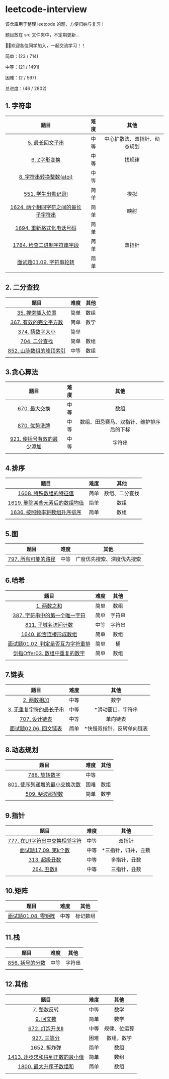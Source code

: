 # leetcode-interview

该仓库用于整理 leetcode 的题，方便归纳与复习！

题目放在 src 文件夹中，不定期更新...

👏👏欢迎各位同学加入，一起交流学习！！

简单：(23 / 714)

中等：(21 / 1491)

困难：(2 / 597)

总进度：(46 / 2802)

## 1. 字符串

|                             题目                             | 难度 |             其他             |
| :----------------------------------------------------------: | :--: | :--------------------------: |
| [5. 最长回文子串](https://github.com/fwr220807/leetcode-interview/blob/main/src/0005.最长回文子串.md) | 中等 | 中心扩散法、双指针、动态规划 |
| [6. Z字形变换](https://github.com/fwr220807/leetcode-interview/blob/main/src/0006.Z字形变换.md) | 中等 |            找规律            |
| [8. 字符串转换整数(atoi)](https://github.com/fwr220807/leetcode-interview/blob/main/src/0008.字符串转换整数(atoi).md) | 中等 |                              |
| [551. 学生出勤记录I](https://github.com/fwr220807/leetcode-interview/blob/main/src/0551.学生出勤记录I.md) | 简单 |             模拟             |
| [1624. 两个相同字符之间的最长子字符串](https://github.com/fwr220807/leetcode-interview/blob/main/src/1624.两个相同字符之间的最长子字符串.md) | 简单 |             映射             |
| [1694. 重新格式化电话号码](https://github.com/fwr220807/leetcode-interview/blob/main/src/1694.重新格式化电话号码.md) | 简单 |                              |
| [1784. 检查二进制字符串字段](https://github.com/fwr220807/leetcode-interview/blob/main/src/1784.检查二进制字符串字段.md) | 简单 |            双指针            |
| [面试题01.09. 字符串轮转](https://github.com/fwr220807/leetcode-interview/blob/main/src/面试题01.09.字符串轮转.md) | 简单 |                              |
|                                                              |      |                              |

## 2. 二分查找

|                             题目                             | 难度 | 其他 |
| :----------------------------------------------------------: | :--: | :--: |
| [35. 搜索插入位置](https://github.com/fwr220807/leetcode-interview/blob/main/src/0035.搜索插入位置.md) | 简单 | 数组 |
| [367. 有效的完全平方数](https://github.com/fwr220807/leetcode-interview/blob/main/src/0367.有效的完全平方数.md) | 简单 | 数学 |
| [374. 猜数字大小](https://github.com/fwr220807/leetcode-interview/blob/main/src/0374.猜数字大小.md) | 简单 |      |
| [704. 二分查找](https://github.com/fwr220807/leetcode-interview/blob/main/src/0704.二分查找.md) | 简单 | 数组 |
| [852. 山脉数组的峰顶索引](https://github.com/fwr220807/leetcode-interview/blob/main/src/0852.山脉数组的峰顶索引.md) | 中等 | 数组 |
|                                                              |      |      |

## 3.贪心算法

|                             题目                             | 难度 |                   其他                   |
| :----------------------------------------------------------: | :--: | :--------------------------------------: |
| [670. 最大交换](https://github.com/fwr220807/leetcode-interview/blob/main/src/0670.最大交换.md) | 中等 |                   数组                   |
| [870. 优势洗牌](https://github.com/fwr220807/leetcode-interview/blob/main/src/0870.优势洗牌.md) | 中等 | 数组、田忌赛马、双指针、维护排序后的下标 |
| [921. 使括号有效的最少添加](https://github.com/fwr220807/leetcode-interview/blob/main/src/0921.使括号有效的最少添加.md) | 中等 |                  字符串                  |
|                                                              |      |                                          |

## 4.排序

|                             题目                             | 难度 |      其他      |
| :----------------------------------------------------------: | :--: | :------------: |
| [1608. 特殊数组的特征值](https://github.com/fwr220807/leetcode-interview/blob/main/src/1608.特殊数组的特征值.md) | 简单 | 数组、二分查找 |
| [1619. 删除某些元素后的数组均值](https://github.com/fwr220807/leetcode-interview/blob/main/src/1619.删除某些元素后的数组均值.md) | 简单 |      数组      |
| [1636. 按照频率将数组升序排序](https://github.com/fwr220807/leetcode-interview/blob/main/src/1636.按照频率将数组升序排序.md) | 简单 |      数组      |
|                                                              |      |                |

## 5.图

|                             题目                             | 难度 |            其他            |
| :----------------------------------------------------------: | :--: | :------------------------: |
| [797. 所有可能的路径](https://github.com/fwr220807/leetcode-interview/blob/main/src/0797.所有可能的路径.md) | 中等 | 广度优先搜索、深度优先搜索 |
|                                                              |      |                            |

## 6.哈希

|                             题目                             | 难度 |  其他  |
| :----------------------------------------------------------: | :--: | :----: |
| [1. 两数之和](https://github.com/fwr220807/leetcode-interview/blob/main/src/0001.两数之和.md) | 简单 |  数组  |
| [387. 字符串中的第一个唯一字符](https://github.com/fwr220807/leetcode-interview/blob/main/src/0387.字符串中的第一个唯一字符.md) | 简单 | 字符串 |
| [811. 子域名访问计数](https://github.com/fwr220807/leetcode-interview/blob/main/src/0811.子域名访问计数.md) | 中等 | 字符串 |
| [1640. 能否连接形成数组](https://github.com/fwr220807/leetcode-interview/blob/main/src/1640.能否连接形成数组.md) | 简单 |  数组  |
| [面试题01.02. 判定是否互为字符重排](https://github.com/fwr220807/leetcode-interview/blob/main/src/面试题01.02.判定是否互为字符重排.md) | 简单 |   桶   |
| [剑指Offer03. 数组中重复的数字](https://github.com/fwr220807/leetcode-interview/blob/main/src/剑指Offer03.数组中重复的数字.md) | 简单 |  数组  |
|                                                              |      |        |

## 7.链表

|                             题目                             | 难度 |           其他            |
| :----------------------------------------------------------: | :--: | :-----------------------: |
| [2. 两数相加](https://github.com/fwr220807/leetcode-interview/blob/main/src/0002.两数相加.md) | 中等 |           数学            |
| [3. 无重复字符的最长子串](https://github.com/fwr220807/leetcode-interview/blob/main/src/0003.无重复字符的最长子串.md) | 中等 |     *滑动窗口，字符串     |
| [707. 设计链表](https://github.com/fwr220807/leetcode-interview/blob/main/src/0707.设计链表.md) | 中等 |         单向链表          |
| [面试题02.06. 回文链表](https://github.com/fwr220807/leetcode-interview/blob/main/src/面试题02.06.回文链表.md) | 简单 | *快慢双指针，反转单向链表 |
|                                                              |      |                           |

## 8.动态规划

|                             题目                             | 难度 | 其他 |
| :----------------------------------------------------------: | :--: | :--: |
| [788. 旋转数字](https://github.com/fwr220807/leetcode-interview/blob/main/src/0788.旋转数字.md) | 中等 |      |
| [801. 使序列递增的最小交换次数](https://github.com/fwr220807/leetcode-interview/blob/main/src/0801.使序列递增的最小交换次数.md) | 困难 | 数组 |
| [509. 斐波那契数](https://github.com/fwr220807/leetcode-interview/blob/main/src/.md) | 简单 | 数学 |
|                                                              |      |      |

## 9.指针

|                             题目                             | 难度 |        其他         |
| :----------------------------------------------------------: | :--: | :-----------------: |
| [777. 在LR字符串中交换相邻字符](https://github.com/fwr220807/leetcode-interview/blob/main/src/0777.在LR字符串中交换相邻字符.md) | 中等 |       双指针        |
| [面试题17.09. 第k个数](https://github.com/fwr220807/leetcode-interview/blob/main/src/面试题17.09.第k个数.md) | 中等 | *三指针，归并，丑数 |
| [313. 超级丑数](https://github.com/fwr220807/leetcode-interview/blob/main/src/0313.超级丑数.md) | 中等 |    多指针，丑数     |
| [264. 丑数II](https://github.com/fwr220807/leetcode-interview/blob/main/src/0264.丑数II.md) | 中等 |    三指针，丑数     |
|                                                              |      |                     |

## 10.矩阵

|                             题目                             | 难度 |   其他   |
| :----------------------------------------------------------: | :--: | :------: |
| [面试题01.08. 零矩阵](https://github.com/fwr220807/leetcode-interview/blob/main/src/面试题01.08.零矩阵.md) | 中等 | 标记数组 |
|                                                              |      |          |

## 11.栈

|                             题目                             | 难度 |  其他  |
| :----------------------------------------------------------: | :--: | :----: |
| [856. 括号的分数](https://github.com/fwr220807/leetcode-interview/blob/main/src/0856.括号的分数.md) | 中等 | 字符串 |
|                                                              |      |        |

## 12.其他

|                             题目                             | 难度 |     其他     |
| :----------------------------------------------------------: | :--: | :----------: |
| [7. 整数反转](https://github.com/fwr220807/leetcode-interview/blob/main/src/0007.整数反转.md) | 中等 |     数学     |
| [9. 回文数](https://github.com/fwr220807/leetcode-interview/blob/main/src/0009.回文数.md) | 简单 |     数学     |
| [672. 灯泡开关Ⅱ](https://github.com/fwr220807/leetcode-interview/blob/main/src/0672.灯泡开关Ⅱ.md) | 中等 | 规律、位运算 |
| [927. 三等分](https://github.com/fwr220807/leetcode-interview/blob/main/src/0927.三等分.md) | 困难 |  数组，数学  |
| [1652. 拆炸弹](https://github.com/fwr220807/leetcode-interview/blob/main/src/1652.拆炸弹.md) | 简单 |     数组     |
| [1413. 逐步求和得到正数的最小值](https://github.com/fwr220807/leetcode-interview/blob/main/src/1413.逐步求和得到正数的最小值.md) | 简单 |     数组     |
| [1800. 最大升序子数组和](https://github.com/fwr220807/leetcode-interview/blob/main/src/1800.最大升序子数组和.md) | 简单 |     数组     |
|                                                              |      |              |
